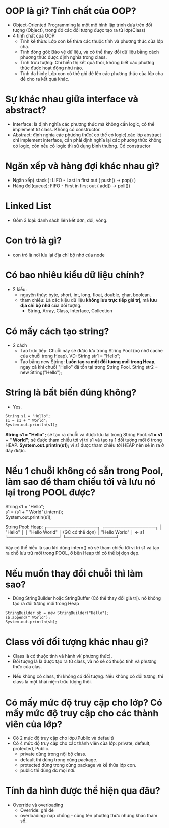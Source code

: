 # OOP là gì? Tính chất của OOP?
- Object-Oriented Programming là một mô hình lập trình dựa trên đối tượng (Object), trong đó các đối tượng được tạo ra 
từ lớp(Class)
- 4 tính chất của OOP:
    + Tính kế thừa: Lớp con kế thừa các thuộc tính và phương thức của lớp cha.
    + Tính đóng gói: Bảo vệ dữ liệu, và có thể thay đổi dữ liệu bằng cách phương thức được định nghĩa trong class.
    + Tính trừu tượng: Chỉ hiển thị kết quả thôi, không biết các phương thức được hoạt động như nào.
    + Tính đa hình: Lớp con có thể ghi đè lên các phương thức của lớp cha để cho ra kết quả khác.
# Sự khác nhau giữa interface và abstract?
- Interface: là định nghĩa các phương thức mà không cần logic, có thể implement từ class. Không có constructor.
- Abstract: định nghĩa các phương thức( có thể có logic),các lớp abstract chỉ implement interface, cần phải định nghĩa lại các phương thức 
không có logic, còn nếu có logic thì sử dụng bình thường. Có constructor

# Ngăn xếp và hàng đợi khác nhau gì?
- Ngăn xếp( stack ): LIFO - Last in first out ( push() -> pop() )
- Hàng đợi(queue): FIFO - First in first out ( add() -> poll())
# Linked List
- Gồm 3 loại: danh sách liên kết đơn, đôi, vòng.
# Con trỏ là gì?
- con trỏ là nơi lưu lại địa chỉ bộ nhớ của node
# Có bao nhiêu kiểu dữ liệu chính?
- 2 kiểu: 
    + nguyên thủy: byte, short, int, long, float, double, char, boolean.
    + tham chiếu: Là các kiểu dữ liệu **không lưu trực tiếp giá trị**, mà **lưu địa chỉ bộ nhớ** của đối tượng.
        - String, Array, Class, Interface, Collection
# Có mấy cách tạo string?
- 2 cách
    + Tạo trưc tiếp: Chuỗi này sẽ được lưu trong String Pool (bộ nhớ cache của chuỗi trong Heap).
    VD: String str1 = "Hello";
    + Tạo bằng new String: **Luôn tạo ra một đối tượng mới trong Heap**, ngay cả khi chuỗi "Hello" đã tồn tại trong String Pool.
    String str2 = new String("Hello");
# String là bất biến đúng không?
- Yes. 
```
String s1 = "Hello";  
s1 = s1 + " World";  
System.out.println(s1);
```
**String s1 = "Hello";** sẽ tạo ra chuỗi và được lưu lại trong String Pool.
**s1 = s1 + " World";** sẽ được tham chiếu tới vị trí s1 và tạo ra 1 đối tượng mới ở trong HEAP.
**System.out.println(s1);** vì s1 được tham chiếu tới HEAP nên sẽ in ra ở đây được.
# Nếu 1 chuỗi không có sẵn trong Pool, làm sao để tham chiếu tới và lưu nó lại trong POOL được?
String s1 = "Hello";  
s1 = (s1 + " World").intern();  
System.out.println(s1);

String Pool:                Heap:
┌────────────────┐         ┌────────────────┐
│ "Hello"        │         │ "Hello World"  │  (GC có thể dọn)
│ "Hello World"  │ ← s1    └────────────────┘
└────────────────┘

Vậy có thể hiểu là sau khi dùng intern() nó sẽ tham chiếu tới vị trí s1 và tạo ra chỗ lưu trữ mới trong POOL, ở bên Heap thì có
thể bị dọn dẹp.

# Nếu muốn thay đổi chuỗi thì làm sao?
- Dùng StringBuilder hoặc StringBuffer (Có thể thay đổi giá trị). nó không tạo ra đối tượng mới trong Heap
```
StringBuilder sb = new StringBuilder("Hello");
sb.append(" World");
System.out.println(sb);
```

# Class với đối tượng khác nhau gì?
- Class là có thuộc tính và hành vi( phương thức).
- Đối tượng là là được tạo ra từ class, và nó sẽ có thuộc tính và phương thức của clas.
* Nếu không có class, thì không có đối tượng. Nếu không có đối tượng, thì class là một khái niệm trừu tượng thôi.

# Có mấy mức độ truy cập cho lớp? Có mấy mức độ truy cập cho các thành viên của lớp?
- Có 2 mức độ truy cập cho lớp.(Public và default)
- Có 4 mức độ truy cập cho các thành viên của lớp: private, default, protected, Public.
    + private dùng trong nội bộ class.
    + default thì dùng trong cùng package.
    + protected dùng trong cùng package và kế thừa lớp con.
    + public thì dùng đc mọi nơi.

# Tính đa hình được thể hiện qua đâu?
- Override và overloading
    + Override: ghi đè
    + overloading: nạp chồng - cùng tên phương thức nhưng khác tham số.

